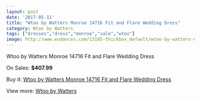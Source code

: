 ```yaml
---
layout: post
date: '2017-05-11'
title: "Wtoo by Watters Monroe 14716 Fit and Flare Wedding Dress"
category: Wtoo by Watters
tags: ["dresses","dress","monroe","sale","wtoo"]
image: http://www.eudances.com/13185-thickbox_default/wtoo-by-watters-monroe-14716-fit-and-flare-wedding-dress.jpg
---
```

Wtoo by Watters Monroe 14716 Fit and Flare Wedding Dress

On Sales: **$407.99**
<a href="https://www.eudances.com/en/wtoo-by-watters/3993-wtoo-by-watters-monroe-14716-fit-and-flare-wedding-dress.html"><amp-img layout="responsive" width="600" height="600" src="//www.eudances.com/13185-thickbox_default/wtoo-by-watters-monroe-14716-fit-and-flare-wedding-dress.jpg" alt="Wtoo by Watters Monroe 14716 Fit and Flare Wedding Dress 0" /></a>
<a href="https://www.eudances.com/en/wtoo-by-watters/3993-wtoo-by-watters-monroe-14716-fit-and-flare-wedding-dress.html"><amp-img layout="responsive" width="600" height="600" src="//www.eudances.com/13190-thickbox_default/wtoo-by-watters-monroe-14716-fit-and-flare-wedding-dress.jpg" alt="Wtoo by Watters Monroe 14716 Fit and Flare Wedding Dress 1" /></a>
<a href="https://www.eudances.com/en/wtoo-by-watters/3993-wtoo-by-watters-monroe-14716-fit-and-flare-wedding-dress.html"><amp-img layout="responsive" width="600" height="600" src="//www.eudances.com/13189-thickbox_default/wtoo-by-watters-monroe-14716-fit-and-flare-wedding-dress.jpg" alt="Wtoo by Watters Monroe 14716 Fit and Flare Wedding Dress 2" /></a>
<a href="https://www.eudances.com/en/wtoo-by-watters/3993-wtoo-by-watters-monroe-14716-fit-and-flare-wedding-dress.html"><amp-img layout="responsive" width="600" height="600" src="//www.eudances.com/13188-thickbox_default/wtoo-by-watters-monroe-14716-fit-and-flare-wedding-dress.jpg" alt="Wtoo by Watters Monroe 14716 Fit and Flare Wedding Dress 3" /></a>
<a href="https://www.eudances.com/en/wtoo-by-watters/3993-wtoo-by-watters-monroe-14716-fit-and-flare-wedding-dress.html"><amp-img layout="responsive" width="600" height="600" src="//www.eudances.com/13187-thickbox_default/wtoo-by-watters-monroe-14716-fit-and-flare-wedding-dress.jpg" alt="Wtoo by Watters Monroe 14716 Fit and Flare Wedding Dress 4" /></a>
<a href="https://www.eudances.com/en/wtoo-by-watters/3993-wtoo-by-watters-monroe-14716-fit-and-flare-wedding-dress.html"><amp-img layout="responsive" width="600" height="600" src="//www.eudances.com/13186-thickbox_default/wtoo-by-watters-monroe-14716-fit-and-flare-wedding-dress.jpg" alt="Wtoo by Watters Monroe 14716 Fit and Flare Wedding Dress 5" /></a>

Buy it: [Wtoo by Watters Monroe 14716 Fit and Flare Wedding Dress](https://www.eudances.com/en/wtoo-by-watters/3993-wtoo-by-watters-monroe-14716-fit-and-flare-wedding-dress.html "Wtoo by Watters Monroe 14716 Fit and Flare Wedding Dress")

View more: [Wtoo by Watters](https://www.eudances.com/en/49-wtoo-by-watters "Wtoo by Watters")